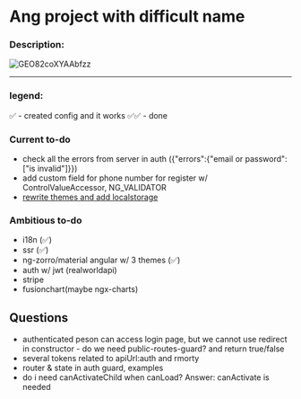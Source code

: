 # Ang project with difficult name

### Description:

![GEO82coXYAAbfzz](https://github.com/MarikaKonturova/rmort-18anf-tickstrp/assets/69147255/630a8453-ba74-401a-94f9-37bb9b13dcc6)

---

### legend:

✅️ - created config and it works
✅️✅️ - done

### Current to-do

- check all the errors from server in auth ({"errors":{"email or password":["is invalid"]}})
- add custom field for phone number for register w/ ControlValueAccessor, NG_VALIDATOR
- [rewrite themes and add localstorage](https://sevriukovmk.medium.com/custom-angular-material-multiple-themes-dd7cb31f835)

### Ambitious to-do

- i18n (✅️)
- ssr (✅️)
- ng-zorro/material angular w/ 3 themes (✅️)
- auth w/ jwt (realworldapi)
- stripe
- fusionchart(maybe ngx-charts)

## Questions
- authenticated peson can access login page, but we cannot use redirect in constructor - do we need public-routes-guard? and return true/false
- several tokens related to apiUrl:auth and rmorty
- router & state in auth guard, examples
- do i need canActivateChild when canLoad? Answer: canActivate is needed
